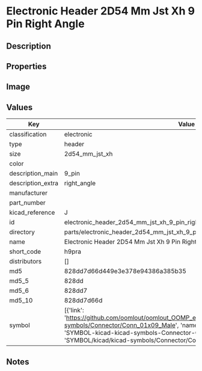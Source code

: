 # Electronic Header 2D54 Mm Jst Xh 9 Pin Right Angle

## Description

## Properties


## Image


## Values

| Key | Value |
| --- | --- |
| classification | electronic |
| type | header |
| size | 2d54_mm_jst_xh |
| color |  |
| description_main | 9_pin |
| description_extra | right_angle |
| manufacturer |  |
| part_number |  |
| kicad_reference | J |
| id | electronic_header_2d54_mm_jst_xh_9_pin_right_angle |
| directory | parts/electronic_header_2d54_mm_jst_xh_9_pin_right_angle |
| name | Electronic Header 2D54 Mm Jst Xh 9 Pin Right Angle |
| short_code | h9pra |
| distributors | [] |
| md5 | 828dd7d66d449e3e378e94386a385b35 |
| md5_5 | 828dd |
| md5_6 | 828dd7 |
| md5_10 | 828dd7d66d |
| symbol | [{'link': 'https://github.com/oomlout/oomlout_OOMP_eda_V2/tree/main/SYMBOL/kicad/kicad-symbols/Connector/Conn_01x09_Male', 'name': 'Connector : Conn_01x09_Male', 'id': 'SYMBOL-kicad-kicad-symbols-Connector-Conn_01x09_Male', 'directory': 'SYMBOL/kicad/kicad-symbols/Connector/Conn_01x09_Male/'}] |

## Notes

